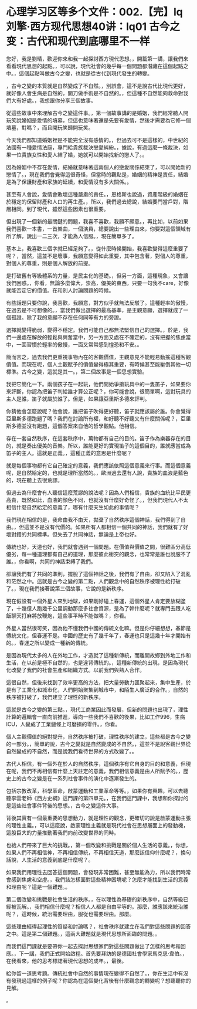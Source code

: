 # 心理学习区等多个文件：002.【完】lq刘擎·西方现代思想40讲：lq01 古今之变：古代和现代到底哪里不一样

您好，我是劉晴，歡迎你來和我一起探討西方現代思想。，開篇第一講，讓我們來看看現代思想的起點。，可以說，現代社會的幾乎每一個問題都潛藏在這個起點之中。，這個起點叫做古今之變，也就是從古代到現代發生的轉變。

，古今之變的本質就是自然變成了不自然。，別誤會，這不是說古代比現代更好，就好像人會生病是自然的，開刀做手術是不自然的。，但這種不自然能夠救命對我們大有好處。，我想跟你分享三個故事。

從這些故事中來理解古今之變這件事。，第一個故事講的是婚姻，我們經常聽人開玩笑說婚姻是愛情的墳墓，但這也意味著還是先要有愛情，然後才需要為它修一個墳墓，對嗎？，而且開玩笑歸開玩笑。

今天我們都知道婚姻裡是不能完全沒有感情的。，但過去可不是這樣的，中世紀的法國有一種愛情法庭，專門給貴族裁決戀愛糾紛。，據說，有過這麼一條裁決，如果一位貴族女性和愛人結了婚，她就可以開始找新的戀人了。。

因為婚姻中不存在愛情，結婚就意味著這兩個人的戀愛關係結束了，可以開始新的戀情了。，現在我們會覺得這很奇怪，但當時的觀點是，婚姻的精神是責任，結婚是為了保護財產和家族的延續，和愛情沒有多大關係。。

甚至有人會說，愛情會敗壞這種嚴肅的責任。，恩格斯也說過，資產階級的婚姻在於穩定的保留財產和人口的再生產。，所以，我們過去總說，結婚要門當戶對，階層相同。到了現代，雖然這些因素也很重要。

但出現了一個新的最關鍵的問題，我喜不喜歡，我願不願意。，再比如，以前如果我們喜歡一本書，一首樂曲，一個演員，總要說出一些理由來，你要對這個領域有所了解，說出一二三次，才能為人信服。，現在簡單多了。

基本上，我喜歡三個字就已經足夠了。，從什麼時候開始，我喜歡變得這麼重要了呢？，當然，這並不是壞事，我願意變得如此重要，其中包含著，對個人的尊重，對個人的尊重，則是個人解放的前提。

是打破舊有等級體系的力量，是民主化的基礎。，但另一方面，這種現象，又會讓我們困惑。，你看，無論多麼偉大，崇高，優美的東西，只要一句我不care，好像就能否定它的價值。在和別人討論問題的時候。

有些話題只要你說，我喜歡，我願意，對方似乎就無法反駁了。這種輕率的傲慢，在過去是不可想像的。，當我們做出選擇的最高基準，是主觀意願，選擇就成了一個孤證。除了我的意願不存在任何同等有力的旁證。

選擇就變得脆弱，變得不穩定。我們可能自己都無法堅信自己的選擇。，於是，我們一邊處在解放的輕鬆與興奮當中，另一方面又處在不確定的，沒有把握的焦慮當中，一面習慣於輕率的傲慢，一面又常常感到惶恐和不安。。

簡而言之，過去我們更重視事物內在的客觀價值，主觀意見不能輕易動搖這種客觀價值。而現在呢，個人主觀賦予的價值變得極其重要，有時候甚至能壓倒其他一切標準。古今之變，這就是其一。，第二個故事是一個思想實驗。

我把它簡化一下。兩個孩子在一起玩，他們開始爭搶玩具中的一隻笛子，如果要你來評斷，你認為把笛子判給誰才算公正呢？，你可能會說，很簡單啊，這對玩具的主人是誰，笛子就屬於誰了。但是，如果讓亞里斯多德來評判。

你猜他會怎麼說呢？他會說，誰把笛子吹得更好聽，笛子就應該屬於誰。你會覺得亞里斯多德跑題了嗎？我們在討論所有權，和好聽不好聽又有什麼關係呢？，亞里斯多德並沒有跑題，這個答案來自他的哲學觀點。他相信。

存在一套自然秩序，在這套秩序中，萬物都有自己的目的。笛子作為樂器存在的目的，就是奏出優美的音樂。所以，誰能更好的實現笛子的這個目的，誰就應當成為笛子的主人。這就是正義。，這種正義的意思是什麼呢？

就是每個事物都有它自己確定的意義，我們應該依照這個意義來行事。而這個意義呢，是自然給定的，也就是理所當然的。，歐洲過去還有人說，貴族的血液是藍色的，現在聽上去很荒謬。

但過去為什麼會有人聽信這麼荒謬的說法呢？因為人們相信，貴族的血統比平民更高貴，既然如此，血液的顏色不同，也就沒有什麼好奇怪了。，但我們現代人不太相信什麼自然給定的意義了，哪有什麼天生如此的事情呢？

我們現在相信的是，我命由我不由天，拋棄了自然秩序這個神話，我們得到了自由。，但這並不是沒有代價的。如果所有人都相信一個共同的神話，我們就有了好壞對錯的共同標準。但失去了共同神話，無論是上帝也好。

傳統也好，天道也好，我們就會遇到一個問題。在價值與價值之間，很難區分高低優劣，每一種道理都有自己的道理，那麼彼此衝突的觀念，也常常是誰也說服不了誰。，你看啊，共同的神話束縛了我們。

卻讓我們有了共同的準則，擺脫了這個神話之後，我們有了自由，卻又陷入了混亂和茫然之中。這就是古今之變的第二點，人們觀念中的自然秩序被理性給打破了。，現在我們接著說第三個故事，它說的是新秩序。

現在假設有一個外星人來到地球，如果剛好碰上春運，這個外星人肯定要放糊塗了，十幾億人跑幾千公里調動那麼多社會資源，是為了幹什麼呢？就專門去跟人吃飯聊天打麻將放鞭炮，這些事平時不能做嗎？，你看。

外星人當然很可笑，因為他不懂我們中國的傳統文化嘛。但是你仔細想想，春節是傳統文化，但春運不是。中國的歷史有了幾千年了，春運也只是這幾十年才開始有的。，春運之所以變成一種新的傳統。

是因為現代太多的人在外地工作，才造就了這種新傳統，而離開故鄉到外地工作和生活，在以前是極不自然的，也是違背傳統的。，這種新傳統的出現，是因為現代化改變了我們的社會生產和組織方式。以前我們與熟人合作。

這很自然，但後來找到了效率更高的方法，把大量勞動力匯聚起來，集中生產，於是有了工業化和城市化，人們開始聚集到城市中，和陌生人廣泛的合作。，自然的秩序被打破了，我們建立了理性的新秩序。

這就是古今之變的第三點。，現代工商業因此而發展，但新的問題也出現了，理性計算的邏輯會一直向前推進，導向一些我們不喜歡的後果，比如工作996，生病ICU，人變成了工業鏈條上可磨損的零件。，你看。

個人主觀價值的絕對提升，自然秩序被打破，理性秩序的建立，這些都是古今之變的一部分。，簡單的說，古今之變就是自然變成的不自然。，這並不是說客觀世界從自然變成的不自然，而是說我們看待世界的方式改變了。。

古代人相信，有一個外在於人的自然秩序，這個秩序有它自身的目的和意義，但現在呢，我們不再相信有什麼上天註定的意義，我們相信意義是由人所賦予的。，歷史上的古今之變是在一系列社會事件的演化中逐漸發生的。

包括宗教改革，科學革命，啟蒙運動和工業革命等等。，如果你有興趣，可以去聽聽李雲老師《西方史綱》這門課的第四單元。，在我們這門課中，我想和你探討的是這些社會事件背後的思想。，古今之變這件大事。

背後其實有一個最重要的思想動力，就是理性的觀念，更確切的說是啟蒙運動主張的理性主義。，可以這麼說，啟蒙理性主義就是現代社會在思想層面上的發動機，這股巨大的力量推動著我們向前改變世界的同時。

也給人們帶來了巨大的挑戰。，第一個改變和挑戰是關於個人生活的意義。，你想，如果人們不再相信神，不再相信傳統，不再相信天道，那麼該信仰什麼呢？，換句話說，人生活的意義到底是什麼呢？。

如果我們用理性去回答這個問題，會發現非常困難，甚至無能為力，所以我們時常會感到焦慮和空虛。，我們該怎樣面對這些精神困境呢？怎麼才能找到生活的意義和理由呢？這是一個難題。。

第二個改變和挑戰是社會生活的秩序。，在以理性為基礎的新秩序中，自然等級已經被瓦解。，我們相信什麼呢？相信人人都是自由平等的。那麼，誰應該來統治誰呢？，這時候，統治需要理由，服從也需要理由。那麼。

這些理由經得起理性的質疑和討論嗎？，社會秩序就建立在我們對這些問題的回答之中。這是第二個難題。，這兩大難題就是現代思想所面臨的問題。。

而我們這門課就是要帶你一起去探討思想家們對這些問題做出了怎樣的思考和回應。，下一講，我們正式開始啟程。首先要拜訪的是德國社會學家馬克思·韋伯。，在我看來，他的思考標誌著現代思想的成年。，最後。

給你留一道思考題。傳統社會中自然的事情現在變得不自然了。，你在生活中有沒有發現過這樣的例子呢？你認為在這個變化背後有什麼觀念的轉變呢？想聽聽你的見解。

。